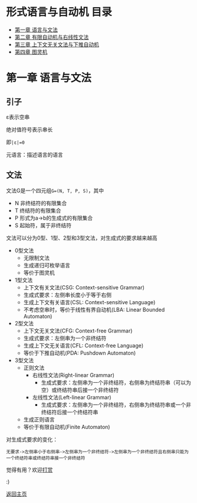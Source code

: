 # 形式语言与自动机 目录

- [第一章 语言与文法](Chapter1.md)
- [第二章 有限自动机与右线性文法](Chapter2.md)
- [第三章 上下文无关文法与下推自动机](Chapter3.md)
- [第四章 图灵机](Chapter4.md)

# 第一章 语言与文法

## 引子

ε表示空串

绝对值符号表示串长

即```|ε|=0```

元语言：描述语言的语言

## 文法

文法G是一个四元组```G=(N, T, P, S)```，其中

- N 非终结符的有限集合
- T 终结符的有限集合
- P 形式为a->b的生成式的有限集合
- S 起始符，属于非终结符

文法可以分为0型、1型、2型和3型文法，对生成式的要求越来越高

- 0型文法
	- 无限制文法
	- 生成递归可枚举语言
	- 等价于图灵机
- 1型文法
	- 上下文有关文法(CSG: Context-sensitive Grammar)
	- 生成式要求：左侧串长度小于等于右侧
	- 生成上下文有关语言(CSL: Context-sensitive Language)
	- 不考虑空串时，等价于线性有界自动机(LBA: Linear Bounded Automaton)
- 2型文法
	- 上下文无关文法(CFG: Context-free Grammar)
	- 生成式要求：左侧串为一个非终结符
	- 生成上下文无关语言(CFL: Context-free Language)
	- 等价于下推自动机(PDA: Pushdown Automaton)
- 3型文法
	- 正则文法
		- 右线性文法(Right-linear Grammar)
			- 生成式要求：左侧串为一个非终结符，右侧串为终结符串（可以为空）或终结符串后接一个非终结符
		- 左线性文法(Left-linear Grammar)
			- 生成式要求：左侧串为一个非终结符，右侧串为终结符串或一个非终结符后接一个终结符串
	- 生成正则语言
	- 等价于有限自动机(Finite Automaton)

对生成式要求的变化：

```
无要求->左侧串小于右侧串->左侧串为一个非终结符->左侧串为一个非终结符且右侧串只能为一个终结符串或终结符串接一个非终结符
```

觉得有用？欢迎[打赏](../../../donate.md)

:)

[返回主页](../../../index.md)